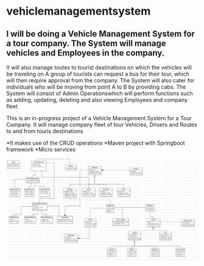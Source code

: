 # vehiclemanagementsystem
## I will be doing a Vehicle Management System for a tour company. The System will manage vehicles and Employees in the company.
It will also manage toutes to tourist destinations on which the vehicles will be traveling on
A group of tourists can request a bus for their tour, which will then require approval from the company.
The System will also cater for individuals who will be moving from point A to B by providing cabs. 
The System will consist of Admin Operationswhich will perform functions such as adding, updating,
deleting and also viewing Employees and company fleet 

This is an in-progress project of a Vehicle Management System for a Tour Company. It will manage company fleet of tour Vehicles, Drivers and Routes to and from touris destinations

*It makes use of the CRUD operations
*Maven project with Springboot framework
*Micro services

![](images/Main.png)
